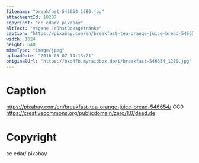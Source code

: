 ```yaml
---
filename: "breakfast-546654_1280.jpg"
attachmentId: 18207
copyright: "cc edar/ pixabay"
altText: "vegane Frühstücksgetränke"
caption: "https://pixabay.com/en/breakfast-tea-orange-juice-bread-546654/\nCC0\nhttps://creativecommons.org/publicdomain/zero/1.0/deed.de"
width: 1024
height: 640
mimeType: "image/jpeg"
uploadDate: "2016-03-07 14:13:21"
originalUrl: "https://bxq4fb.myraidbox.de/i/breakfast-546654_1280.jpg"
---
```


# Caption

https://pixabay.com/en/breakfast-tea-orange-juice-bread-546654/
CC0
https://creativecommons.org/publicdomain/zero/1.0/deed.de

# Copyright

cc edar/ pixabay
